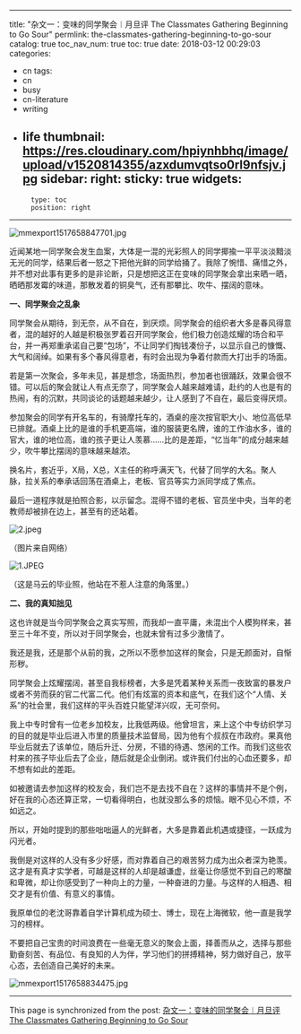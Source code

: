 
---
title: "杂文一：变味的同学聚会︱月旦评 The Classmates Gathering Beginning to Go Sour"
permlink: the-classmates-gathering-beginning-to-go-sour
catalog: true
toc_nav_num: true
toc: true
date: 2018-03-12 00:29:03
categories:
- cn
tags:
- cn
- busy
- cn-literature
- writing
- life
thumbnail: https://res.cloudinary.com/hpiynhbhq/image/upload/v1520814355/azxdumvqtso0rl9nfsjv.jpg
sidebar:
    right:
        sticky: true
widgets:
    -
        type: toc
        position: right
---


![mmexport1517658847701.jpg](https://res.cloudinary.com/hpiynhbhq/image/upload/v1520814355/azxdumvqtso0rl9nfsjv.jpg)

近闻某地一同学聚会发生血案，大体是一混的光彩照人的同学揶揄一平平淡淡黯淡无光的同学，结果后者一怒之下把他光鲜的同学给捅了。我除了惋惜、痛惜之外，并不想对此事有更多的是非论断，只是想把这正在变味的同学聚会拿出来晒一晒，晒晒那发霉的味道，那散发着的铜臭气，还有那攀比、吹牛、摆阔的意味。

**一、同学聚会之乱象**

同学聚会从期待，到无奈，从不自在，到厌烦。同学聚会的组织者大多是春风得意者，混的越好的人越是积极张罗着召开同学聚会，他们极力创造炫耀的场合和平台，并一再郑重承诺自己要“包场”，不让同学们掏钱凑份子，以显示自己的慷慨、大气和阔绰。如果有多个春风得意者，有时会出现为争着付款而大打出手的场面。

若是第一次聚会，多年未见，甚是想念，场面热烈，参加者也很踊跃，效果会很不错。可以后的聚会就让人有点无奈了，同学聚会人越来越难请，赴约的人也是有的热闹，有的沉默，共同谈论的话题越来越少，让人感到了不自在，最后变得厌烦。

参加聚会的同学有开名车的，有骑摩托车的，酒桌的座次按官职大小、地位高低早已排就。酒桌上比的是谁的手机更高端，谁的服装更名牌，谁的工作油水多，谁的官大，谁的地位高，谁的孩子更让人羡慕……比的是差距，“忆当年”的成分越来越少，吹牛攀比摆阔的意味越来越浓。

换名片，套近乎，X局，X总，X主任的称呼满天飞，代替了同学的大名。聚人脉，拉关系的奉承话回荡在酒桌上，老板、官员等实力派同学成了焦点。

最后一道程序就是拍照合影，以示留念。混得不错的老板、官员坐中央，当年的老教师却被排在边上，甚至有的还站着。

![2.jpeg](https://res.cloudinary.com/hpiynhbhq/image/upload/v1520814405/bsw6riwsiodyt86hylzp.jpg)

（图片来自网络）

![1.JPEG](https://res.cloudinary.com/hpiynhbhq/image/upload/v1520814380/wihvawa2nvgv6eqdpp1e.jpg)

（这是马云的毕业照，他站在不惹人注意的角落里。）

**二、我的真知拙见**

这也许就是当今同学聚会之真实写照，而我却一直平庸，未混出个人模狗样来，甚至三十年不变，所以对于同学聚会，也就未曾有过多少激情了。

我还是我，还是那个从前的我，之所以不愿参加这样的聚会，只是无颜面对，自惭形秽。

同学聚会上炫耀摆阔，甚至自我标榜者，大多是凭着某种关系而一夜致富的暴发户或者不劳而获的官二代富二代。他们有炫富的资本和底气，在我们这个“人情、关系”的社会里，我们这样的平头百姓只能望洋兴叹，无可奈何。

我上中专时曾有一位老乡加校友，比我低两级。他曾坦言，来上这个中专纺织学习的目的就是毕业后进入市里的质量技术监督局，因为他有个叔叔在市政府。果真他毕业后就去了该单位，随后升迁、分房，不错的待遇、悠闲的工作。而我们这些农村来的孩子毕业后去了企业，随后就是企业倒闭。或许我们付出的心血还要多，却不想有如此的差距。

如被邀请去参加这样的校友会，我们岂不是去找不自在？这样的事情并不是个例，好在我的心态还算正常，一切看得明白，也就没那么多的烦恼。眼不见心不烦，不如远之。

所以，开始时提到的那些咄咄逼人的光鲜者，大多是靠着此机遇或捷径，一跃成为闪光者。

我倒是对这样的人没有多少好感，而对靠着自己的艰苦努力成为出众者深为艳羡。这才是有真才实学者，可越是这样的人却是越谦虚，丝毫让你感觉不到自己的寒酸和卑微，却让你感受到了一种向上的力量，一种奋进的力量。与这样的人相遇、相交才是有价值、有意义的事情。

我原单位的老沈哥靠着自学计算机成为硕士、博士，现在上海微软，他一直是我学习的榜样。

不要把自己宝贵的时间浪费在一些毫无意义的聚会上面，择善而从之，选择与那些勤奋刻苦、有品位、有良知的人为伴，学习他们的拼搏精神，努力做好自己，放平心态，去创造自己美好的未来。

![mmexport1517658834475.jpg](https://res.cloudinary.com/hpiynhbhq/image/upload/v1520814437/b1cgehsznjef2o1nvduk.jpg)




- - -

This page is synchronized from the post: [杂文一：变味的同学聚会︱月旦评 The Classmates Gathering Beginning to Go Sour](https://steemit.com/@bring/the-classmates-gathering-beginning-to-go-sour)
